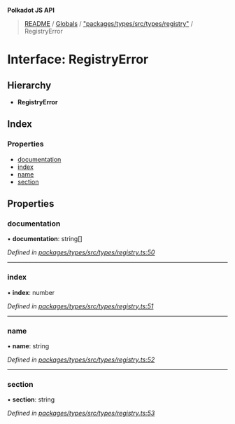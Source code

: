 **Polkadot JS API**

> [README](../README.md) / [Globals](../globals.md) / ["packages/types/src/types/registry"](../modules/_packages_types_src_types_registry_.md) / RegistryError

# Interface: RegistryError

## Hierarchy

* **RegistryError**

## Index

### Properties

* [documentation](_packages_types_src_types_registry_.registryerror.md#documentation)
* [index](_packages_types_src_types_registry_.registryerror.md#index)
* [name](_packages_types_src_types_registry_.registryerror.md#name)
* [section](_packages_types_src_types_registry_.registryerror.md#section)

## Properties

### documentation

•  **documentation**: string[]

*Defined in [packages/types/src/types/registry.ts:50](https://github.com/polkadot-js/api/blob/5577723b7/packages/types/src/types/registry.ts#L50)*

___

### index

•  **index**: number

*Defined in [packages/types/src/types/registry.ts:51](https://github.com/polkadot-js/api/blob/5577723b7/packages/types/src/types/registry.ts#L51)*

___

### name

•  **name**: string

*Defined in [packages/types/src/types/registry.ts:52](https://github.com/polkadot-js/api/blob/5577723b7/packages/types/src/types/registry.ts#L52)*

___

### section

•  **section**: string

*Defined in [packages/types/src/types/registry.ts:53](https://github.com/polkadot-js/api/blob/5577723b7/packages/types/src/types/registry.ts#L53)*
